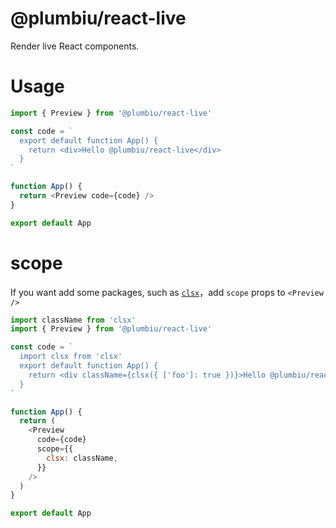 # @plumbiu/react-live

Render live React components.

# Usage

```js
import { Preview } from '@plumbiu/react-live'

const code = `
  export default function App() {
    return <div>Hello @plumbiu/react-live</div>
  }
`

function App() {
  return <Preview code={code} />
}

export default App
```

# scope

If you want add some packages, such as [`clsx`](https://github.com/lukeed/clsx)，add `scope` props to `<Preview />`

```js
import className from 'clsx'
import { Preview } from '@plumbiu/react-live'

const code = `
  import clsx from 'clsx'
  export default function App() {
    return <div className={clsx({ ['foo']: true })}>Hello @plumbiu/react-live</div>
  }
`

function App() {
  return (
    <Preview
      code={code}
      scope={{
        clsx: className,
      }}
    />
  )
}

export default App
```
